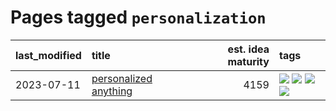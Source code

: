# Pages tagged `personalization`

|last_modified|title|est. idea maturity|tags
|:---|:---|---:|:---|
|2023-07-11|[personalized anything](../personalized_anything.md)|4159|[![](https://img.shields.io/badge/tag-gdpr_data_export-43d799)](../tags/gdpr_data_export.md) [![](https://img.shields.io/badge/tag-llm-d548d8)](../tags/llm.md) [![](https://img.shields.io/badge/tag-personalization-98b52b)](../tags/personalization.md) [![](https://img.shields.io/badge/tag-productivity-7fe3bd)](../tags/productivity.md)|